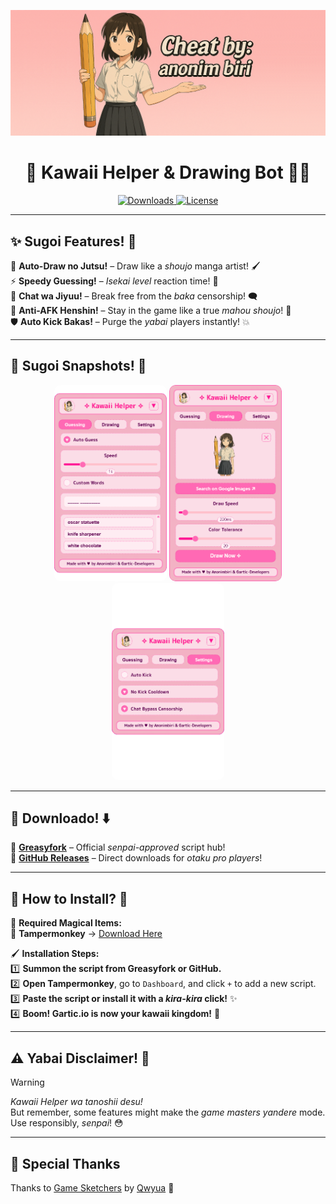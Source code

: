 <p align="center">
  <img src="./Assets/kawaii-banner-crop.png" alt="Kawaii Helper">
</p>

<h1 align="center">🌸 Kawaii Helper & Drawing Bot 🎨✨</h1>

<p align="center">
  <a href="#downloado">
    <img src="https://img.shields.io/greasyfork/dt/528907?style=for-the-badge&color=ff66cc&labelColor=cc99ff&logo=greasyfork&logoColor=white" alt="Downloads">
  </a>  
  <a href="#">
    <img src="https://img.shields.io/badge/License-MIT-ff66cc?style=for-the-badge&logo=book&logoColor=white" alt="License">
  </a>
</p>

---

## ✨ Sugoi Features! 💫  

🎨 **Auto-Draw no Jutsu!** – Draw like a *shoujo* manga artist! 🖌  
⚡ **Speedy Guessing!** – *Isekai level* reaction time! 🚀  
💬 **Chat wa Jiyuu!** – Break free from the *baka* censorship! 🗨️  
💫 **Anti-AFK Henshin!** – Stay in the game like a true *mahou shoujo*! 🌟  
🛡 **Auto Kick Bakas!** – Purge the *yabai* players instantly! 💥  

---

## 📸 Sugoi Snapshots! 🎀  

<p align="center">
  <img src="./Assets/guess-snap.png" alt="Guess Snap" width="180" style="border-radius: 10px;">  
  <img src="./Assets/draw-snap.png" alt="Draw Snap" width="180" style="border-radius: 10px;">  
  <img src="./Assets/settings-snap.png" alt="Settings Snap" width="180" style="border-radius: 10px;">  
</p>  

---

## 🔽 <span id="downloado">Downloado!</span> ⬇️  

🎀 **[Greasyfork](https://greasyfork.org/en/scripts/528907-kawaii-helper-drawing-bot-for-gartic-io/)** – Official *senpai-approved* script hub!  
💖 **[GitHub Releases](https://github.com/Gartic-Developers/Kawaii-Helper/releases)** – Direct downloads for *otaku pro players*!  

---

## 🚀 How to Install? 🌈  

📌 **Required Magical Items:**  
🔹 **Tampermonkey** → [Download Here](https://www.tampermonkey.net)  

🖌 **Installation Steps:**  
1️⃣ **Summon the script from Greasyfork or GitHub.**  
2️⃣ **Open Tampermonkey**, go to `Dashboard`, and click `+` to add a new script.  
3️⃣ **Paste the script or install it with a *kira-kira* click!** ✨  
4️⃣ **Boom! Gartic.io is now your kawaii kingdom!** 🌸  

---

## ⚠️ Yabai Disclaimer! 🚨  

> [!WARNING]  
> *Kawaii Helper wa tanoshii desu!*  
> But remember, some features might make the *game masters* *yandere* mode. Use responsibly, *senpai*! 😳  

---

## 🙏 Special Thanks  

Thanks to [Game Sketchers](https://github.com/GameSketchers/Gartic-WordList) by [Qwyua](https://github.com/Qwyua) 💖
